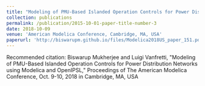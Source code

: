```yaml
---
title: "Modeling of PMU-Based Islanded Operation Controls for Power Distribution Networks using Modelica and OpenIPSL"
collection: publications
permalink: /publication/2015-10-01-paper-title-number-3
date: 2018-10-09
venue: 'American Modelica Conference, Cambridge, MA, USA'
paperurl: 'http://biswarupm.github.io/files/Modelica2018US_paper_151.pdf'
---
```

Recommended citation: Biswarup Mukherjee and Luigi Vanfretti, "Modeling of PMU-Based Islanded Operation Controls for Power Distribution Networks using Modelica and OpenIPSL," Proceedings of The American Modelica Conference, Oct. 9-10, 2018 in Cambridge, MA, USA
